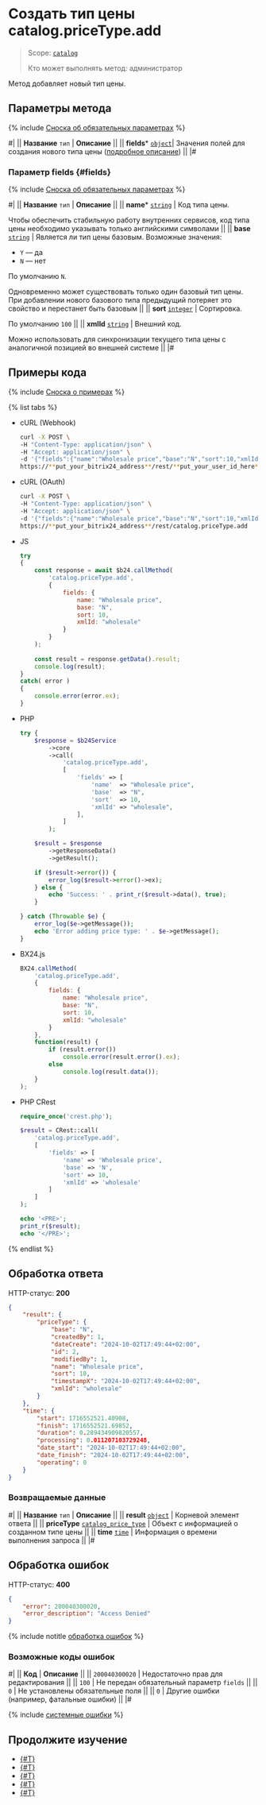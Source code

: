 # Создать тип цены catalog.priceType.add

> Scope: [`catalog`](../../scopes/permissions.md)
>
> Кто может выполнять метод: администратор

Метод добавляет новый тип цены.

## Параметры метода

{% include [Сноска об обязательных параметрах](../../../_includes/required.md) %}

#|
|| **Название**
`тип` | **Описание** ||
|| **fields***
[`object`](../../data-types.md)| Значения полей для создания нового типа цены ([подробное описание](#fields)) ||
|#

### Параметр fields {#fields}

{% include [Сноска об обязательных параметрах](../../../_includes/required.md) %}

#|
|| **Название**
`тип` | **Описание** ||
|| **name***
[`string`](../../data-types.md) | Код типа цены.

Чтобы обеспечить стабильную работу внутренних сервисов, код типа цены необходимо указывать только английскими символами
||
|| **base**
[`string`](../../data-types.md) | Является ли тип цены базовым. Возможные значения:
- `Y` — да
- `N` — нет

По умолчанию `N`.

Одновременно может существовать только один базовый тип цены. При добавлении нового базового типа предыдущий потеряет это свойство и перестанет быть базовым
||
|| **sort**
[`integer`](../../data-types.md) | Сортировка.

По умолчанию `100`
||
|| **xmlId**
[`string`](../../data-types.md) | Внешний код.

Можно использовать для синхронизации текущего типа цены с аналогичной позицией во внешней системе
||
|#

## Примеры кода

{% include [Сноска о примерах](../../../_includes/examples.md) %}

{% list tabs %}

- cURL (Webhook)

    ```bash
    curl -X POST \
    -H "Content-Type: application/json" \
    -H "Accept: application/json" \
    -d '{"fields":{"name":"Wholesale price","base":"N","sort":10,"xmlId":"wholesale"}}' \
    https://**put_your_bitrix24_address**/rest/**put_your_user_id_here**/**put_your_webbhook_here**/catalog.priceType.add
    ```

- cURL (OAuth)

    ```bash
    curl -X POST \
    -H "Content-Type: application/json" \
    -H "Accept: application/json" \
    -d '{"fields":{"name":"Wholesale price","base":"N","sort":10,"xmlId":"wholesale"},"auth":"**put_access_token_here**"}' \
    https://**put_your_bitrix24_address**/rest/catalog.priceType.add
    ```

- JS


    ```js
    try
    {
    	const response = await $b24.callMethod(
    		'catalog.priceType.add', 
    		{
    			fields: {
    				name: "Wholesale price",
    				base: "N",
    				sort: 10,
    				xmlId: "wholesale"
    			}
    		}
    	);
    	
    	const result = response.getData().result;
    	console.log(result);
    }
    catch( error )
    {
    	console.error(error.ex);
    }
    ```

- PHP


    ```php
    try {
        $response = $b24Service
            ->core
            ->call(
                'catalog.priceType.add',
                [
                    'fields' => [
                        'name'  => "Wholesale price",
                        'base'  => "N",
                        'sort'  => 10,
                        'xmlId' => "wholesale",
                    ],
                ]
            );
    
        $result = $response
            ->getResponseData()
            ->getResult();
    
        if ($result->error()) {
            error_log($result->error()->ex);
        } else {
            echo 'Success: ' . print_r($result->data(), true);
        }
    
    } catch (Throwable $e) {
        error_log($e->getMessage());
        echo 'Error adding price type: ' . $e->getMessage();
    }
    ```

- BX24.js

    ```js
    BX24.callMethod(
        'catalog.priceType.add', 
        {
            fields: {
                name: "Wholesale price",
                base: "N",
                sort: 10,
                xmlId: "wholesale"
            }
        },
        function(result) {
            if (result.error())
                console.error(result.error().ex);
            else
                console.log(result.data());
        }
    );
    ```

- PHP CRest

    ```php
    require_once('crest.php');

    $result = CRest::call(
        'catalog.priceType.add',
        [
            'fields' => [
                'name' => 'Wholesale price',
                'base' => 'N',
                'sort' => 10,
                'xmlId' => 'wholesale'
            ]
        ]
    );

    echo '<PRE>';
    print_r($result);
    echo '</PRE>';
    ```

{% endlist %}

## Обработка ответа

HTTP-статус: **200**

```json
{
    "result": {
        "priceType": {
            "base": "N",
            "createdBy": 1,
            "dateCreate": "2024-10-02T17:49:44+02:00",
            "id": 2,
            "modifiedBy": 1,
            "name": "Wholesale price",
            "sort": 10,
            "timestampX": "2024-10-02T17:49:44+02:00",
            "xmlId": "wholesale"
        }
    },
    "time": {
        "start": 1716552521.40908,
        "finish": 1716552521.69852,
        "duration": 0.289434909820557,
        "processing": 0.011207103729248,
        "date_start": "2024-10-02T17:49:44+02:00",
        "date_finish": "2024-10-02T17:49:44+02:00",
        "operating": 0
    }
}
```

### Возвращаемые данные

#|
|| **Название**
`тип` | **Описание** ||
|| **result**
[`object`](../../data-types.md) | Корневой элемент ответа ||
|| **priceType**
[`catalog_price_type`](../data-types.md#catalog_price_type) | Объект с информацией о созданном типе цены ||
|| **time**
[`time`](../../data-types.md#time) | Информация о времени выполнения запроса ||
|#

## Обработка ошибок

HTTP-статус: **400**

```json
{
    "error": 200040300020,
    "error_description": "Access Denied"
}
```

{% include notitle [обработка ошибок](../../../_includes/error-info.md) %}

### Возможные коды ошибок

#|
|| **Код** | **Описание** ||
|| `200040300020` | Недостаточно прав для редактирования
||
|| `100` | Не передан обязательный параметр `fields`
||
|| `0` | Не установлены обязательные поля
|| 
|| `0` | Другие ошибки (например, фатальные ошибки)
|| 
|#

{% include [системные ошибки](../../../_includes/system-errors.md) %}

## Продолжите изучение 

- [{#T}](./catalog-price-type-update.md)
- [{#T}](./catalog-price-type-get.md)
- [{#T}](./catalog-price-type-list.md)
- [{#T}](./catalog-price-type-delete.md)
- [{#T}](./catalog-price-type-get-fields.md)
